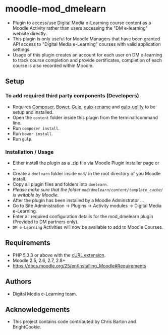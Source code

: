 # moodle-mod_dmelearn
- Plugin to access/use Digital Media e-Learning course content as a Moodle Activity rather than users accessing the "DM e-learning" website directly.
- This plugin is only useful for Moodle Managers that have been granted API access to "Digital Media e-Learning" courses with valid application settings.
- Usage of this plugin creates an account for each user on DM e-learning to track course completion and provide certificates, completion of each course is also recorded within Moodle.

## Setup
### To add required third party components (Developers)
- Requires [Composer](https://getcomposer.org/), [Bower](http://bower.io/), [Gulp](http://gulpjs.com/), [gulp-rename](https://www.npmjs.com/package/gulp-rename) and [gulp-uglify](https://www.npmjs.com/package/gulp-uglify) to be setup and installed.
- Open the `content` folder inside this plugin from the terminal/command line.
- Run `composer install`.
- Run `bower install`.
- Run `gulp`.

### Installation / Usage
* Either install the plugin as a .zip file via Moodle Plugin installer page or ...
* Create a `dmelearn` folder inside `mod/` in the root directory of you Moodle install.
* Copy all plugin files and folders into `dmelearn`.
* *Please make sure that the folder `mod/dmelearn/content/template_cache/` is writable by Moodle.*
* After the plugin has been installed by a Moodle Adminstrator ...
* Go to Site Administration -> Plugins -> Activity modules -> Digital Media e-Learning.
* Enter all required configuration details for the mod_dmelearn plugin (Provided to DM partners only).
* `DM e-Learning` Activities will now be available to add to Moodle Courses.

## Requirements
- PHP 5.3.3 or above with the [cURL extension](http://php.net/manual/en/book.curl.php).
- Moodle 2.5, 2.6, 2.7, 2.8+
- https://docs.moodle.org/25/en/Installing_Moodle#Requirements

## Authors
- Digital Media e-Learning team.

## Acknowledgements
- This project contains code contributed by Chris Barton and BrightCookie.
